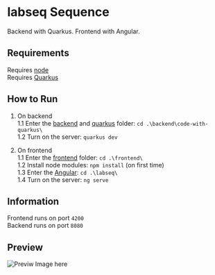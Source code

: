 # labseq Sequence
Backend with Quarkus.
Frontend with Angular.

## Requirements
Requires [node](https://nodejs.org/en/download/) \
Requires [Quarkus](https://quarkus.io/get-started/)

## How to Run
1. On backend\
   1.1 Enter the <ins>backend</ins> and <ins>quarkus</ins> folder: `cd .\backend\code-with-quarkus\`\
   1.2 Turn on the server: `quarkus dev`

1. On frontend\
   1.1 Enter the <ins>frontend</ins> folder: `cd .\frontend\`\
   1.2 Install node modules: `npm install` (on first time)\
   1.3 Enter the <ins>Angular</ins>: `cd .\labseq\`\
   1.4 Turn on the server:  `ng serve`


## Information
Frontend runs on port `4200`\
Backend runs on port `8080`


## Preview
![Previw Image here](images/preview.png?raw=true)
